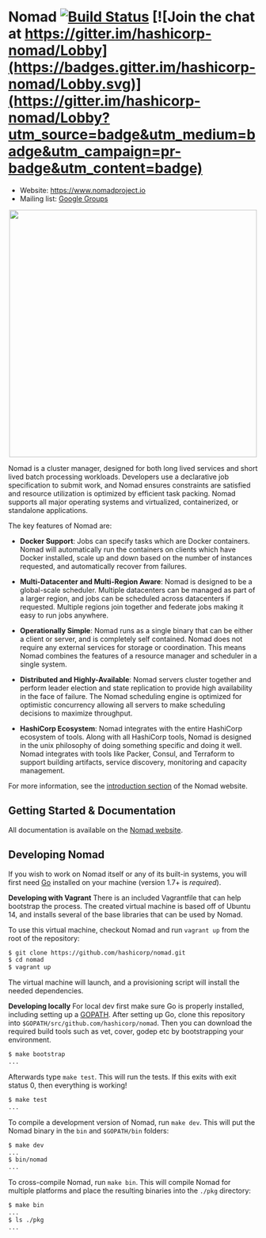 Nomad [![Build Status](https://travis-ci.org/hashicorp/nomad.svg)](https://travis-ci.org/hashicorp/nomad) [![Join the chat at https://gitter.im/hashicorp-nomad/Lobby](https://badges.gitter.im/hashicorp-nomad/Lobby.svg)](https://gitter.im/hashicorp-nomad/Lobby?utm_source=badge&utm_medium=badge&utm_campaign=pr-badge&utm_content=badge)
=========
-	Website: https://www.nomadproject.io
-	Mailing list: [Google Groups](https://groups.google.com/group/nomad-tool)

<p align="center" style="text-align:center;">
  <img src="https://cdn.rawgit.com/hashicorp/nomad/master/website/source/assets/images/logo-text.svg" width="500" />
</p>

Nomad is a cluster manager, designed for both long lived services and short
lived batch processing workloads. Developers use a declarative job specification
to submit work, and Nomad ensures constraints are satisfied and resource utilization
is optimized by efficient task packing. Nomad supports all major operating systems
and virtualized, containerized, or standalone applications.

The key features of Nomad are:

* **Docker Support**: Jobs can specify tasks which are Docker containers.
  Nomad will automatically run the containers on clients which have Docker
  installed, scale up and down based on the number of instances requested,
  and automatically recover from failures.

* **Multi-Datacenter and Multi-Region Aware**: Nomad is designed to be
  a global-scale scheduler. Multiple datacenters can be managed as part
  of a larger region, and jobs can be scheduled across datacenters if
  requested. Multiple regions join together and federate jobs making it
  easy to run jobs anywhere.

* **Operationally Simple**: Nomad runs as a single binary that can be
  either a client or server, and is completely self contained. Nomad does
  not require any external services for storage or coordination. This means
  Nomad combines the features of a resource manager and scheduler in a single
  system.

* **Distributed and Highly-Available**: Nomad servers cluster together and
  perform leader election and state replication to provide high availability
  in the face of failure. The Nomad scheduling engine is optimized for
  optimistic concurrency allowing all servers to make scheduling decisions to
  maximize throughput.

* **HashiCorp Ecosystem**: Nomad integrates with the entire HashiCorp
  ecosystem of tools. Along with all HashiCorp tools, Nomad is designed
  in the unix philosophy of doing something specific and doing it well.
  Nomad integrates with tools like Packer, Consul, and Terraform to support
  building artifacts, service discovery, monitoring and capacity management.

For more information, see the [introduction section](https://www.nomadproject.io/intro)
of the Nomad website.

Getting Started & Documentation
-------------------------------

All documentation is available on the [Nomad website](https://www.nomadproject.io).

Developing Nomad
--------------------

If you wish to work on Nomad itself or any of its built-in systems,
you will first need [Go](https://www.golang.org) installed on your
machine (version 1.7+ is *required*).

**Developing with Vagrant**
There is an included Vagrantfile that can help bootstrap the process. The
created virtual machine is based off of Ubuntu 14, and installs several of the
base libraries that can be used by Nomad.

To use this virtual machine, checkout Nomad and run `vagrant up` from the root
of the repository:

```sh
$ git clone https://github.com/hashicorp/nomad.git
$ cd nomad
$ vagrant up
```

The virtual machine will launch, and a provisioning script will install the
needed dependencies.

**Developing locally**
For local dev first make sure Go is properly installed, including setting up a
[GOPATH](https://golang.org/doc/code.html#GOPATH). After setting up Go, clone this 
repository into `$GOPATH/src/github.com/hashicorp/nomad`. Then you can
download the required build tools such as vet, cover, godep etc by bootstrapping
your environment.

```sh
$ make bootstrap
...
```

Afterwards type `make test`. This will run the tests. If this exits with exit status 0,
then everything is working!

```sh
$ make test
...
```

To compile a development version of Nomad, run `make dev`. This will put the
Nomad binary in the `bin` and `$GOPATH/bin` folders:

```sh
$ make dev
...
$ bin/nomad
...
```

To cross-compile Nomad, run `make bin`. This will compile Nomad for multiple
platforms and place the resulting binaries into the `./pkg` directory:

```sh
$ make bin
...
$ ls ./pkg
...
```
